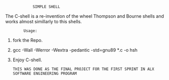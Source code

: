 				SIMPLE SHELL
The C-shell is a re-invention of the wheel Thompson and Bourne shells and works almost simillarly to this shells.


			Usage:
 1. fork the Repo.
 2. gcc -Wall -Werror -Wextra -pedantic -std=gnu89 *.c -o hsh
 3. Enjoy C-shell.


		THIS WAS DONE AS THE FINAL PROJECT FOR THE FIRST SPRINT IN ALX SOFTWARE ENGINEERING PROGRAM

